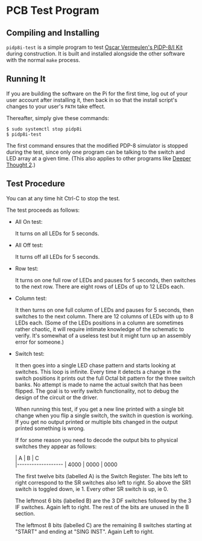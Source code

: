 # PCB Test Program


## Compiling and Installing

`pidp8i-test` is a simple program to test [Oscar Vermeulen's PiDP-8/I
Kit][project] during construction. It is built and installed alongside
the other software with the normal `make` process.


## Running It

If you are building the software on the Pi for the first time, log out
of your user account after installing it, then back in so that the
install script's changes to your user's `PATH` take effect.

Thereafter, simply give these commands:

    $ sudo systemctl stop pidp8i
	$ pidp8i-test

The first command ensures that the modified PDP-8 simulator is stopped
during the test, since only one program can be talking to the switch and
LED array at a given time. (This also applies to other programs like
[Deeper Thought 2][dt2].)


## Test Procedure

You can at any time hit Ctrl-C to stop the test.

The test proceeds as follows:

*   All On test:

    It turns on all LEDs for 5 seconds.

*   All Off test:

    It turns off all LEDs for 5 seconds.

*   Row test:

    It turns on one full row of LEDs and pauses for 5 seconds, then
    switches to the next row.  There are eight rows of LEDs of up to 12
    LEDs each.

*   Column test:

    It then turns on one full column of LEDs and pauses for 5 seconds,
    then switches to the next column.  There are 12 columns of LEDs with
    up to 8 LEDs each.  (Some of the LEDs positions in a column are
    sometimes rather chaotic, it will require intimate knowledge of the
    schematic to verify.  It's somewhat of a useless test but it might
    turn up an assembly error for someone.)

*   Switch test:

    It then goes into a single LED chase pattern and starts looking at
    switches.  This loop is infinite.  Every time it detects a change in
    the switch positions it prints out the full Octal bit pattern for
    the three switch banks.  No attempt is made to name the actual
    switch that has been flipped.  The goal is to verify switch
    functionality, not to debug the design of the circuit or the driver.

    When running this test, if you get a new line printed with a single
    bit change when you flip a single switch, the switch in question is
    working.  If you get no output printed or multiple bits changed in
    the output printed something is wrong.

    If for some reason you need to decode the output bits to physical
    switches they appear as follows:

    | A    | B    | C   
    |-------------------
    | 4000 | 0000 | 0000

    The first twelve bits (labelled A) is the Switch Register.  The bits
    left to right correspond to the SR switches also left to right.  So
    above the SR1 switch is toggled down, ie 1.  Every other SR switch
    is up, ie 0.

    The leftmost 6 bits (labelled B) are the 3 DF switches followed by
    the 3 IF switches.  Again left to right.  The rest of the bits are
    unused in the B section.

    The leftmost 8 bits (labelled C) are the remaining 8 switches
    starting at "START" and ending at "SING INST".  Again Left to right.


[project]: http://obsolescence.wix.com/obsolescence#!pidp-8
[dt2]:     https://github.com/VentureKing/Deeper-Thought-2
